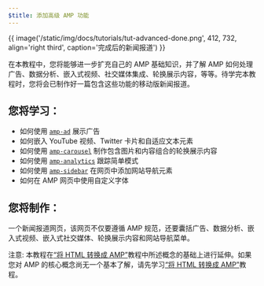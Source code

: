 ```yaml
---
$title: 添加高级 AMP 功能
---
```


{{ image('/static/img/docs/tutorials/tut-advanced-done.png', 412, 732, align='right third', caption='完成后的新闻报道') }}

在本教程中，您将能够进一步扩充自己的 AMP 基础知识，并了解 AMP 如何处理广告、数据分析、嵌入式视频、社交媒体集成、轮换展示内容，等等。待学完本教程时，您将会已制作好一篇包含这些功能的移动版新闻报道。

## 您将学习：

- 如何使用 [`amp-ad`](../../../../documentation/components/reference/amp-ad.md) 展示广告
- 如何嵌入 YouTube 视频、Twitter 卡片和自适应文本元素
- 如何使用 [`amp-carousel`](../../../../documentation/components/reference/amp-carousel.md) 制作包含图片和内容组合的轮换展示内容
- 如何使用 [`amp-analytics`](../../../../documentation/components/reference/amp-analytics.md) 跟踪简单模式
- 如何使用 [`amp-sidebar`](../../../../documentation/components/reference/amp-sidebar.md) 在网页中添加网站导航元素
- 如何在 AMP 网页中使用自定义字体

## 您将制作：

一个新闻报道网页，该网页不仅要遵循 AMP 规范，还要囊括广告、数据分析、嵌入式视频、嵌入式社交媒体、轮换展示内容和网站导航菜单。

注意: 本教程在[“将 HTML 转换成 AMP”](../../../../documentation/guides-and-tutorials/start/converting/index.md)教程中所述概念的基础上进行延伸。如果您对 AMP 的核心概念尚无一个基本了解，请先学习[“将 HTML 转换成 AMP”](../../../../documentation/guides-and-tutorials/start/converting/index.md)教程。
